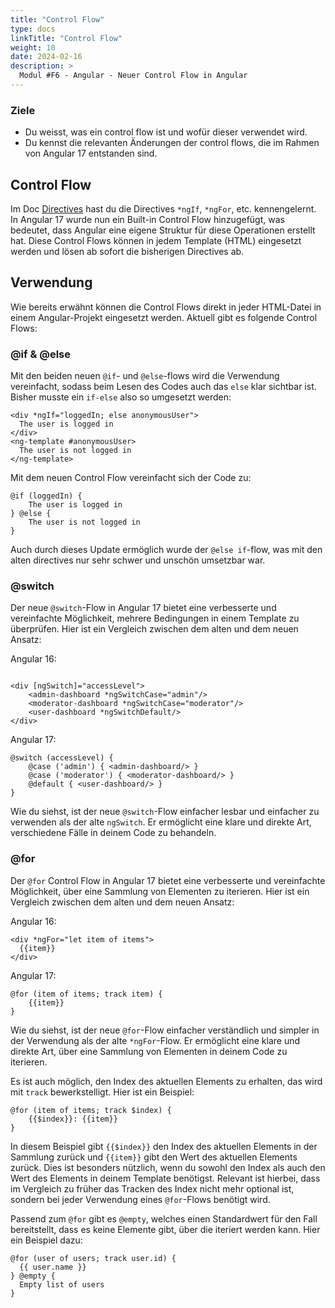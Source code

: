 ```yaml
---
title: "Control Flow"
type: docs
linkTitle: "Control Flow"
weight: 10
date: 2024-02-16
description: >
  Modul #F6 - Angular - Neuer Control Flow in Angular
---
```


### Ziele

- Du weisst, was ein control flow ist und wofür dieser verwendet wird.
- Du kennst die relevanten Änderungen der control flows, die im Rahmen von Angular 17 entstanden sind.

## Control Flow

Im Doc [Directives](../02_8_directives) hast du die Directives `*ngIf`, `*ngFor`, etc. kennengelernt.
In Angular 17 wurde nun ein Built-in Control Flow hinzugefügt, was bedeutet, dass Angular eine eigene Struktur für diese Operationen erstellt hat.
Diese Control Flows können in jedem Template (HTML) eingesetzt werden und lösen ab sofort die bisherigen Directives ab.

## Verwendung

Wie bereits erwähnt können die Control Flows direkt in jeder HTML-Datei in einem Angular-Projekt eingesetzt werden. Aktuell gibt es folgende Control Flows:

### @if & @else

Mit den beiden neuen `@if`- und `@else`-flows wird die Verwendung vereinfacht, sodass beim Lesen des Codes auch das `else` klar sichtbar ist. Bisher musste ein `if-else` also so umgesetzt werden:

```angular17html
<div *ngIf="loggedIn; else anonymousUser">
  The user is logged in
</div>
<ng-template #anonymousUser>
  The user is not logged in
</ng-template>
```

Mit dem neuen Control Flow vereinfacht sich der Code zu:

```angular17html
@if (loggedIn) {
    The user is logged in
} @else {
    The user is not logged in
}
```

Auch durch dieses Update ermöglich wurde der `@else if`-flow, was mit den alten directives nur sehr schwer und unschön umsetzbar war.

### @switch

Der neue `@switch`-Flow in Angular 17 bietet eine verbesserte und vereinfachte Möglichkeit, mehrere Bedingungen in einem Template zu überprüfen.
Hier ist ein Vergleich zwischen dem alten und dem neuen Ansatz:

Angular 16:

```angular17html

<div [ngSwitch]="accessLevel">
    <admin-dashboard *ngSwitchCase="admin"/>
    <moderator-dashboard *ngSwitchCase="moderator"/>
    <user-dashboard *ngSwitchDefault/>
</div>
```

Angular 17:

```angular17html
@switch (accessLevel) {
    @case ('admin') { <admin-dashboard/> }
    @case ('moderator') { <moderator-dashboard/> }
    @default { <user-dashboard/> }
}
```

Wie du siehst, ist der neue `@switch`-Flow einfacher lesbar und einfacher zu verwenden als der alte `ngSwitch`.
Er ermöglicht eine klare und direkte Art, verschiedene Fälle in deinem Code zu behandeln.

### @for

Der `@for` Control Flow in Angular 17 bietet eine verbesserte und vereinfachte Möglichkeit, über eine Sammlung von Elementen zu iterieren.
Hier ist ein Vergleich zwischen dem alten und dem neuen Ansatz:

Angular 16:

```angular17html
<div *ngFor="let item of items">
  {{item}}
</div>
```

Angular 17:

```angular17html
@for (item of items; track item) {
    {{item}}
}
```

Wie du siehst, ist der neue `@for`-Flow einfacher verständlich und simpler in der Verwendung als der alte `*ngFor`-Flow.
Er ermöglicht eine klare und direkte Art, über eine Sammlung von Elementen in deinem Code zu iterieren.

Es ist auch möglich, den Index des aktuellen Elements zu erhalten, das wird mit `track` bewerkstelligt. Hier ist ein Beispiel:

```angular17html
@for (item of items; track $index) {
    {{$index}}: {{item}}
}
```

In diesem Beispiel gibt `{{$index}}` den Index des aktuellen Elements in der Sammlung zurück und `{{item}}` gibt den Wert des aktuellen Elements zurück.
Dies ist besonders nützlich, wenn du sowohl den Index als auch den Wert des Elements in deinem Template benötigst.
Relevant ist hierbei, dass im Vergleich zu früher das Tracken des Index nicht mehr optional ist, sondern bei jeder Verwendung eines `@for`-Flows benötigt wird.

Passend zum `@for` gibt es `@empty`, welches einen Standardwert für den Fall bereitstellt, dass es keine Elemente gibt, über die iteriert werden kann. Hier ein Beispiel dazu:

```angular17html
@for (user of users; track user.id) {
  {{ user.name }}
} @empty {
  Empty list of users
}
```

